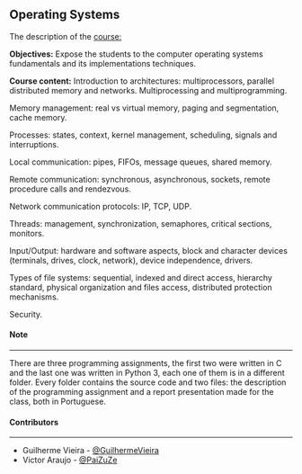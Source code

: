 <h2>Operating Systems </h2>

<p>The description of the <a href="https://bcc.ime.usp.br/catalogo2017/disciplinas/MAC0422")>course:</a> </p>

<p><strong>Objectives:</strong> Expose the students to the computer operating systems fundamentals and its implementations techniques.</p>

<p><strong>Course content:</strong> Introduction to architectures: multiprocessors, parallel distributed memory and networks. Multiprocessing and multiprogramming.

Memory management: real vs virtual memory, paging and segmentation, cache memory.

Processes: states, context, kernel management, scheduling, signals and interruptions.

Local communication: pipes, FIFOs, message queues, shared memory.

Remote communication: synchronous, asynchronous, sockets, remote procedure calls and rendezvous.  

Network communication protocols: IP, TCP, UDP.

Threads: management, synchronization, semaphores, critical sections, monitors.

Input/Output: hardware and software aspects, block and character devices (terminals, drives, clock, network), device independence, drivers.

Types of file systems: sequential, indexed and direct access, hierarchy standard, physical organization and files access, distributed protection mechanisms.

Security.
 </p>

#### Note
---
<p>There are three programming assignments, the first two were written in C and the last one was written in Python 3, each one of them is in a different folder. Every folder contains the source code and two files: the description of the programming assignment and a report presentation made for the class, both in Portuguese. </p>


#### Contributors
---
 * Guilherme Vieira - [@GuilhermeVieira](https://github.com/GuilhermeVieira)
 * Victor Araujo - [@PaiZuZe](https://github.com/PaiZuZe)
